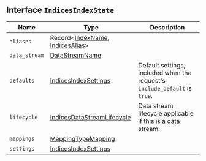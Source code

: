 ## Interface `IndicesIndexState`

| Name | Type | Description |
| - | - | - |
| `aliases` | Record<[IndexName](./IndexName.md), [IndicesAlias](./IndicesAlias.md)> | &nbsp; |
| `data_stream` | [DataStreamName](./DataStreamName.md) | &nbsp; |
| `defaults` | [IndicesIndexSettings](./IndicesIndexSettings.md) | Default settings, included when the request's `include_default` is `true`. |
| `lifecycle` | [IndicesDataStreamLifecycle](./IndicesDataStreamLifecycle.md) | Data stream lifecycle applicable if this is a data stream. |
| `mappings` | [MappingTypeMapping](./MappingTypeMapping.md) | &nbsp; |
| `settings` | [IndicesIndexSettings](./IndicesIndexSettings.md) | &nbsp; |
